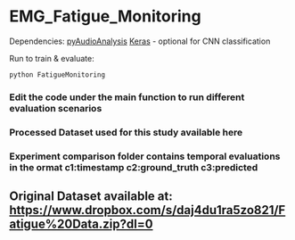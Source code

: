 # EMG_Fatigue_Monitoring
Dependencies: 
[pyAudioAnalysis](https://github.com/tyiannak/pyAudioAnalysis)
[Keras](https://keras.io/) - optional for CNN classification

Run to train & evaluate:
```
python FatigueMonitoring
```
### Edit the code under the main function to run different evaluation scenarios
### Processed Dataset used for this study available here
### Experiment comparison folder contains temporal evaluations in the ormat c1:timestamp c2:ground_truth c3:predicted

## Original Dataset available at: https://www.dropbox.com/s/daj4du1ra5zo821/Fatigue%20Data.zip?dl=0
